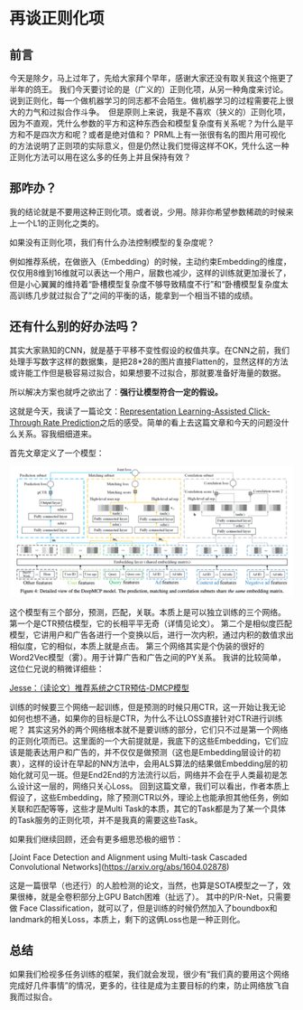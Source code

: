 # 再谈正则化项

## 前言

今天是除夕，马上过年了，先给大家拜个早年，感谢大家还没有取关我这个拖更了半年的鸽王。
我们今天要讨论的是（广义的）正则化项，从另一种角度来讨论。
说到正则化，每一个做机器学习的同志都不会陌生。做机器学习的过程需要花上很大的力气和过拟合作斗争。  但是原则上来说，我是不喜欢（狭义的）正则化项，因为不直观，凭什么参数的平方和这种东西会和模型复杂度有关系呢？为什么是平方和不是四次方和呢？或者是绝对值和？
PRML上有一张很有名的图片用可视化的方法说明了正则项的实际意义，但是仍然让我们觉得这样不OK，凭什么这一种正则化方法可以用在这么多的任务上并且保持有效？

## 那咋办？
我的结论就是不要用这种正则化项。或者说，少用。除非你希望参数稀疏的时候来上一个L1的正则化之类的。

如果没有正则化项，我们有什么办法控制模型的复杂度呢？

例如推荐系统，在做嵌入（Embedding）的时候，主动约束Embedding的维度，仅仅用8维到16维就可以表达一个用户，层数也减少，这样的训练就更加漫长了，但是小心翼翼的维持着“卧槽模型复杂度不够导致精度不行”和“卧槽模型复杂度太高训练几步就过拟合了”之间的平衡的话，能拿到一个相当不错的成绩。


## 还有什么别的好办法吗？

其实大家熟知的CNN，就是基于平移不变性假设的权值共享。在CNN之前，我们处理手写数字这样的数据集，是把28*28的图片直接Flatten的，显然这样的方法或许能工作但是极容易过拟合，如果想要不过拟合，那就要准备好海量的数据。

所以解决方案也就呼之欲出了：**强行让模型符合一定的假设。**

这就是今天，我读了一篇论文：[Representation Learning-Assisted Click-Through Rate Prediction​](https://arxiv.org/abs/1906.04365) 之后的感受。简单的看上去这篇文章和今天的问题没什么关系。容我细细道来。

首先文章定义了一个模型：

![model](/img/2020-05-05-22-39-46.png)

这个模型有三个部分，预测，匹配，关联。本质上是可以独立训练的三个网络。
第一个是CTR预估模型，它的长相平平无奇（详情见论文）。
第二个是相似度匹配模型，它讲用户和广告各进行一个变换以后，进行一次内积，通过内积的数值求出相似度，它的相似，本质上就是点击。
第三个网络其实是个伪装的很好的Word2Vec模型（雾）。用于计算广告和广告之间的PY关系。
我讲的比较简单，这位仁兄说的稍微详细些：

[Jesse：（读论文）推荐系统之CTR预估-DMCP模型](https://zhuanlan.zhihu.com/p/102075293)

训练的时候要三个网络一起训练，但是预测的时候只用CTR，这一开始让我无论如何也想不通，如果你的目标是CTR，为什么不让LOSS直接针对CTR进行训练呢？
其实这另外的两个网络根本就不是要训练的部分，它们只不过是第一个网络的正则化项而已。这里面的一个大前提就是，我底下的这些Embedding，它们应该是能表达用户和广告的，并不仅仅是做预测（这也是Embedding层设计的初衷），这样的设计在早起的NN方法中，会用ALS算法的结果做Embedding层的初始化就可见一斑。但是End2End的方法流行以后，网络并不会在乎人类最初是怎么设计这一层的，网络只关心Loss。
回到这篇文章，我们可以看出，作者本质上假设了，这些Embedding，除了预测CTR以外，理论上也能承担其他任务，例如关联和匹配等等，这些才是Multi Task的本质，其它的Task都是为了某一个具体的Task服务的正则化项，并不是我真的需要这些Task。

如果我们继续回顾，还会有更多细思恐极的细节：

[Joint Face Detection and Alignment using Multi-task Cascaded Convolutional Networks]​(https://arxiv.org/abs/1604.02878)

这是一篇很早（也还行）的人脸检测的论文，当然，也算是SOTA模型之一了，效果很棒，就是全卷积部分上GPU Batch困难（扯远了）。
其中的P/R-Net，只需要做 Face Classification，就可以了，但是训练的时候仍然加入了boundbox和landmark的相关Loss，本质上，剩下的这俩Loss也是一种正则化。

## 总结

如果我们检视多任务训练的框架，我们就会发现，很少有“我们真的要用这个网络完成好几件事情”的情况，更多的，往往是成为主要目标的约束，防止网络放飞自我而过拟合。




